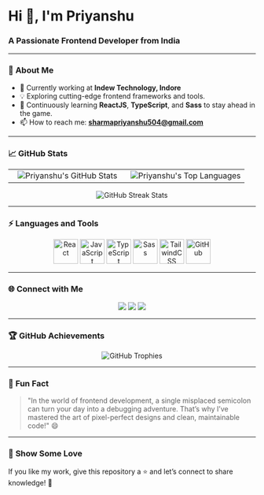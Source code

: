 # **Hi 👋, I'm Priyanshu**  
### **A Passionate Frontend Developer from India**  


---

### 🚀 **About Me**  
- 🔭 Currently working at **Indew Technology, Indore**  
- 💡 Exploring cutting-edge frontend frameworks and tools.  
- 🌱 Continuously learning **ReactJS**, **TypeScript**, and **Sass** to stay ahead in the game.  
- 📫 How to reach me: **sharmapriyanshu504@gmail.com**

---

### 📈 **GitHub Stats**  

<table align="center" width="100%">
<tr>
<td align="center" width="50%">
<img alt="Priyanshu's GitHub Stats" src="https://github-readme-stats.vercel.app/api?username=pri-yanshu&show_icons=true&hide=issues&hide_border=true&theme=radical" />
</td>
<td align="center" width="50%">
<img alt="Priyanshu's Top Languages" src="https://github-readme-stats.vercel.app/api/top-langs/?username=pri-yanshu&langs_count=8&hide_border=true&layout=compact&theme=radical" />
</td>
</tr>
</table>

<p align="center">
  <img alt="GitHub Streak Stats" src="https://github-readme-streak-stats.herokuapp.com/?user=pri-yanshu&hide_border=true&theme=radical" />
</p>

---

### ⚡ **Languages and Tools**

<div align="center">
  <img src="https://cdn.jsdelivr.net/gh/devicons/devicon/icons/react/react-original-wordmark.svg" width="50" height="50" alt="React" />
  <img src="https://cdn.jsdelivr.net/gh/devicons/devicon/icons/javascript/javascript-original.svg" width="50" height="50" alt="JavaScript" />
  <img src="https://cdn.jsdelivr.net/gh/devicons/devicon/icons/typescript/typescript-original.svg" width="50" height="50" alt="TypeScript" />
  <img src="https://cdn.jsdelivr.net/gh/devicons/devicon/icons/sass/sass-original.svg" width="50" height="50" alt="Sass" />
  <img src="https://cdn.jsdelivr.net/gh/devicons/devicon/icons/tailwindcss/tailwindcss-plain.svg" width="50" height="50" alt="TailwindCSS" />
  <img src="https://cdn.jsdelivr.net/gh/devicons/devicon/icons/github/github-original.svg" width="50" height="50" alt="GitHub" />
</div>

---

### 🌐 **Connect with Me**
<p align="center">
  <a href="mailto:sharmapriyanshu504@gmail.com"><img src="https://img.shields.io/badge/Email-D14836?style=for-the-badge&logo=gmail&logoColor=white"></a>
  <a href="https://www.linkedin.com/in/your-linkedin"><img src="https://img.shields.io/badge/LinkedIn-0077B5?style=for-the-badge&logo=linkedin&logoColor=white"></a>
  <a href="https://twitter.com/your-twitter"><img src="https://img.shields.io/badge/Twitter-1DA1F2?style=for-the-badge&logo=twitter&logoColor=white"></a>
</p>

---

### 🏆 **GitHub Achievements**
<p align="center">
  <img src="https://github-profile-trophy.vercel.app/?username=pri-yanshu&row=1&column=6&theme=radical&no-frame=true&margin-w=5" alt="GitHub Trophies">
</p>

---

### 🌟 **Fun Fact**
> "In the world of frontend development, a single misplaced semicolon can turn your day into a debugging adventure. That’s why I’ve mastered the art of pixel-perfect designs and clean, maintainable code!" 😄

---

### 🔗 **Show Some Love**  
If you like my work, give this repository a ⭐ and let’s connect to share knowledge! 🚀
